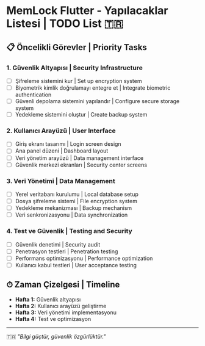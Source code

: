 # MemLock Flutter - Yapılacaklar Listesi | TODO List 🇹🇷

## 📋 Öncelikli Görevler | Priority Tasks

### 1. Güvenlik Altyapısı | Security Infrastructure
- [ ] Şifreleme sistemini kur | Set up encryption system
- [ ] Biyometrik kimlik doğrulamayı entegre et | Integrate biometric authentication
- [ ] Güvenli depolama sistemini yapılandır | Configure secure storage system
- [ ] Yedekleme sistemini oluştur | Create backup system

### 2. Kullanıcı Arayüzü | User Interface
- [ ] Giriş ekranı tasarımı | Login screen design
- [ ] Ana panel düzeni | Dashboard layout
- [ ] Veri yönetim arayüzü | Data management interface
- [ ] Güvenlik merkezi ekranları | Security center screens

### 3. Veri Yönetimi | Data Management
- [ ] Yerel veritabanı kurulumu | Local database setup
- [ ] Dosya şifreleme sistemi | File encryption system
- [ ] Yedekleme mekanizması | Backup mechanism
- [ ] Veri senkronizasyonu | Data synchronization

### 4. Test ve Güvenlik | Testing and Security
- [ ] Güvenlik denetimi | Security audit
- [ ] Penetrasyon testleri | Penetration testing
- [ ] Performans optimizasyonu | Performance optimization
- [ ] Kullanıcı kabul testleri | User acceptance testing

## ⏱ Zaman Çizelgesi | Timeline
- **Hafta 1:** Güvenlik altyapısı
- **Hafta 2:** Kullanıcı arayüzü geliştirme
- **Hafta 3:** Veri yönetimi implementasyonu
- **Hafta 4:** Test ve optimizasyon

---
🇹🇷 *"Bilgi güçtür, güvenlik özgürlüktür."*